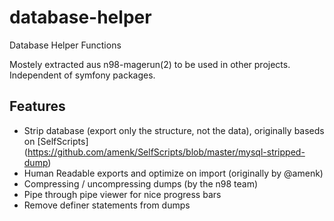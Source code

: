 # database-helper

Database Helper Functions

Mostely extracted aus n98-magerun(2) to be used in other projects.
Independent of symfony packages.

## Features

* Strip database (export only the structure, not the data), originally baseds on [SelfScripts] (https://github.com/amenk/SelfScripts/blob/master/mysql-stripped-dump)
* Human Readable exports and optimize on import (originally by @amenk)
* Compressing / uncompressing dumps (by the n98 team)
* Pipe through pipe viewer for nice progress bars
* Remove definer statements from dumps
